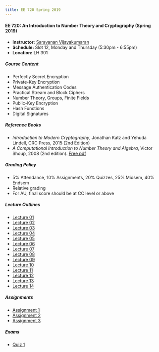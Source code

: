 ```yaml
---
title: EE 720 Spring 2019
---
```


#### EE 720: An Introduction to Number Theory and Cryptography (Spring 2019)
  - **Instructor:** [Saravanan Vijayakumaran](http://www.ee.iitb.ac.in/~sarva)
  - **Schedule:** Slot 12, Monday and Thursday (5:30pm - 6:55pm) 
  - **Location:** LH 301

##### Course Content
  - Perfectly Secret Encryption
  - Private-Key Encryption
  - Message Authentication Codes
  - Practical Stream and Block Ciphers
  - Number Theory, Groups, Finite Fields
  - Public-Key Encryption
  - Hash Functions
  - Digital Signatures

##### Reference Books
  - *Introduction to Modern Cryptography*, Jonathan Katz and Yehuda Lindell, CRC Press, 2015 (2nd Edition)
  - *A Computational Introduction to Number Theory and Algebra*, Victor Shoup, 2008 (2nd edition). [Free pdf](https://www.shoup.net/ntb/) 

##### Grading Policy
  - 5% Attendance, 10% Assignments, 20% Quizzes, 25% Midsem, 40% Endsem
  - Relative grading
  - For AU, final score should be at CC level or above

##### Lecture Outlines
  - [Lecture 01](/courses/EE720/2019/notes/lecture-01.pdf)
  - [Lecture 02](/courses/EE720/2019/notes/lecture-02.pdf)
  - [Lecture 03](/courses/EE720/2019/notes/lecture-03.pdf)
  - [Lecture 04](/courses/EE720/2019/notes/lecture-04.pdf)
  - [Lecture 05](/courses/EE720/2019/notes/lecture-05.pdf)
  - [Lecture 06](/courses/EE720/2019/notes/lecture-06.pdf)
  - [Lecture 07](/courses/EE720/2019/notes/lecture-07.pdf)
  - [Lecture 08](/courses/EE720/2019/notes/lecture-08.pdf)
  - [Lecture 09](/courses/EE720/2019/notes/lecture-09.pdf)
  - [Lecture 10](/courses/EE720/2019/notes/lecture-10.pdf)
  - [Lecture 11](/courses/EE720/2019/notes/lecture-11.pdf)
  - [Lecture 12](/courses/EE720/2019/notes/lecture-12.pdf)
  - [Lecture 13](/courses/EE720/2019/notes/lecture-13.pdf)
  - [Lecture 14](/courses/EE720/2019/notes/lecture-14.pdf)

##### Assignments
  - [Assignment 1](/courses/EE720/2019/assignments/assignment1.pdf)
  - [Assignment 2](/courses/EE720/2019/assignments/assignment2.pdf)
  - [Assignment 3](/courses/EE720/2019/assignments/assignment3.pdf)

##### Exams
  - [Quiz 1](/courses/EE720/2019/exams/quiz1.pdf)
